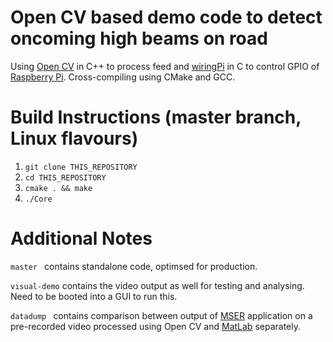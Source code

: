 # Open CV based demo code to detect oncoming high beams on road
Using [Open CV](http://opencv.org/) in C++ to process feed and [wiringPi](http://wiringpi.com/) in C to control GPIO of [Raspberry Pi](https://www.raspberrypi.org/). Cross-compiling using CMake and GCC.

# Build Instructions (master branch, Linux flavours)
1. ```git clone THIS_REPOSITORY```
2. ```cd THIS_REPOSITORY```
3. ```cmake . && make```
4. ```./Core```

# Additional Notes
```master ``` contains standalone code, optimsed for production.

```visual-demo``` contains the video output as well for testing and analysing. Need to be booted into a GUI to run this.

```datadump ``` contains comparison between output of [MSER](https://en.wikipedia.org/wiki/Maximally_stable_extremal_regions) application on a pre-recorded video processed using Open CV and [MatLab](http://in.mathworks.com/help/vision/ref/detectmserfeatures.html) separately.
